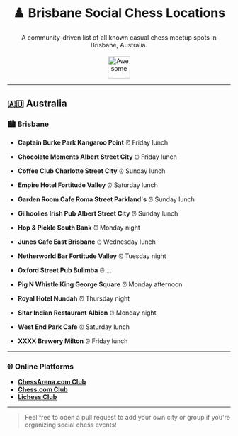 <h1 align="center">♟️ Brisbane Social Chess Locations</h1>

<p align="center">
  A community-driven list of all known casual chess meetup spots in Brisbane, Australia.
  <br><br>
  <a href="https://github.com/sindresorhus/awesome">
    <img src="https://raw.githubusercontent.com/sindresorhus/awesome/main/media/logo.svg" alt="Awesome" height="50">
  </a>
</p>

---

## 🇦🇺 Australia

### 🏙️ Brisbane

- **Captain Burke Park Kangaroo Point**
  ⏰ Friday lunch

- **Chocolate Moments Albert Street City**
  ⏰ Friday lunch

- **Coffee Club Charlotte Street City**
  ⏰ Sunday lunch

- **Empire Hotel Fortitude Valley**
  ⏰ Saturday lunch

- **Garden Room Cafe Roma Street Parkland's**
  ⏰ Sunday lunch

- **Gilhoolies Irish Pub Albert Street City**
  ⏰ Sunday lunch

- **Hop & Pickle South Bank**
  ⏰ Monday night

- **Junes Cafe East Brisbane**
  ⏰ Wednesday lunch

- **Netherworld Bar Fortitude Valley**
  ⏰ Tuesday night

- **Oxford Street Pub Bulimba**
  ⏰ ...

- **Pig N Whistle King George Square**
  ⏰ Monday afternoon

- **Royal Hotel Nundah**
  ⏰ Thursday night

- **Sitar Indian Restaurant Albion**
  ⏰ Monday night

- **West End Park Cafe**
  ⏰ Saturday lunch

- **XXXX Brewery Milton**
  ⏰ Friday lunch

---

### 🌐 Online Platforms

- **[ChessArena.com Club](https://chessarena.com/community/bsc)**
- **[Chess.com Club](https://www.chess.com/club/brisbane-social-chess)**
- **[Lichess Club](https://lichess.org/team/brisbane-social-chess)**

---

> Feel free to open a pull request to add your own city or group if you're organizing social chess events!
